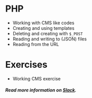 
# PHP
  - Working with CMS like codes
  - Creating and using templates
  - Deleting and creating with `$_POST`
  - Reading and writing to (JSON) files
  - Reading from the URL

# Exercises
  - Working CMS exercise

  ##### Read more information on [Slack](https://keawebdev.slack.com/messages/2016-fall-web-dev/search/on:2016-09-01/).
